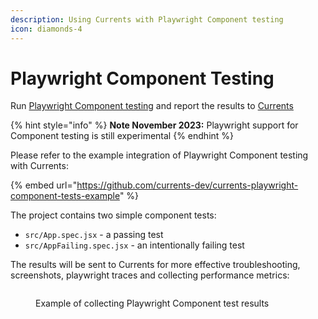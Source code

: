 ```yaml
---
description: Using Currents with Playwright Component testing
icon: diamonds-4
---
```


# Playwright Component Testing

Run [Playwright Component testing](https://playwright.dev/docs/test-components) and report the results to [Currents](https://currents.dev/playwright)

{% hint style="info" %}
**Note November 2023:** Playwright support for Component testing is still experimental
{% endhint %}

Please refer to the example integration of Playwright Component testing with Currents:

{% embed url="https://github.com/currents-dev/currents-playwright-component-tests-example" %}

The project contains two simple component tests:

* `src/App.spec.jsx` - a passing test
* `src/AppFailing.spec.jsx` - an intentionally failing test

The results will be sent to Currents for more effective troubleshooting, screenshots, playwright traces and collecting performance metrics:

<figure><img src="../.gitbook/assets/280147761-a7b95888-416d-407e-bf00-833f893765a7.gif" alt=""><figcaption><p>Example of collecting Playwright Component test results </p></figcaption></figure>
